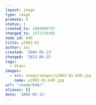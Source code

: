 ```yaml
---
layout: image
type: image
promote: 0
status: 1
created_ts: 1084406797
changed_ts: 1372159385
node_id: 640
title: y2003-01
author: anj
created: '2004-05-13'
changed: '2013-06-25'
tags:
  - Older
images:
  - src: image/images/y2003-01-640.jpg
    name: y2003-01-640.jpg
url: "/node/640/"
aliases: []
date: '2004-05-13'
---
```



